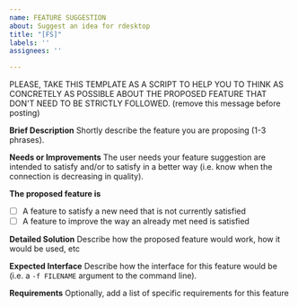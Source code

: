 ```yaml
---
name: FEATURE SUGGESTION
about: Suggest an idea for rdesktop
title: "[FS]"
labels: ''
assignees: ''

---
```


PLEASE, TAKE THIS TEMPLATE AS A SCRIPT TO HELP YOU TO THINK AS CONCRETELY AS POSSIBLE ABOUT THE PROPOSED FEATURE THAT DON'T NEED TO BE STRICTLY FOLLOWED. (remove this message before posting)

**Brief Description**
Shortly describe the feature you are proposing (1-3 phrases).

**Needs or Improvements**
The user needs your feature suggestion are intended to satisfy and/or to satisfy in a better way (i.e. know when the connection is decreasing in quality).

**The proposed feature is**
- [ ] A feature to satisfy a new need that is not currently satisfied
- [ ] A feature to improve the way an already met need is satisfied

**Detailed Solution**
Describe how the proposed feature would work, how it would be used, etc

**Expected Interface**
Describe how the interface for this feature would be (i.e. a `-f FILENAME` argument to the command line). 

**Requirements**
Optionally, add a list of specific requirements for this feature
